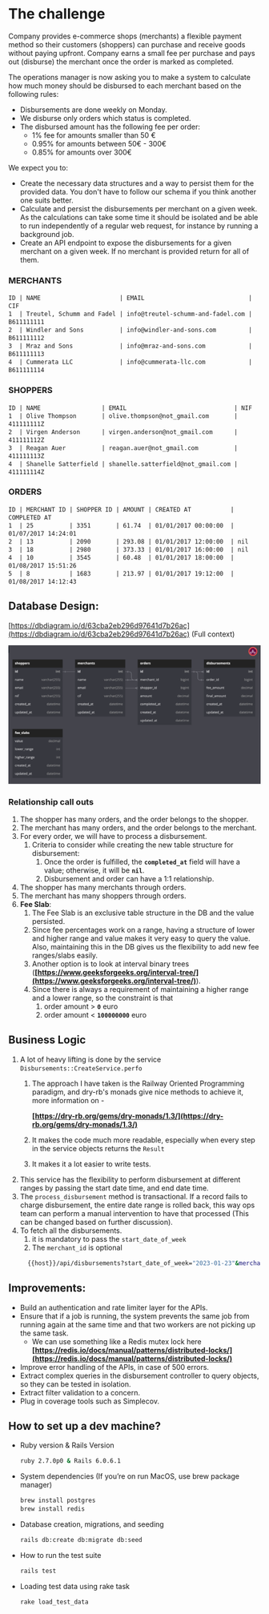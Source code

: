# The challenge

Company provides e-commerce shops (merchants) a flexible payment method so their customers (shoppers) can purchase and receive goods without paying upfront. Company earns a small fee per purchase and pays out (disburse) the merchant once the order is marked as completed.

The operations manager is now asking you to make a system to calculate how much money should be disbursed to each merchant based on the following rules:

- Disbursements are done weekly on Monday.
- We disburse only orders which status is completed.
- The disbursed amount has the following fee per order:
    - 1% fee for amounts smaller than 50 €
    - 0.95% for amounts between 50€ - 300€
    - 0.85% for amounts over 300€

We expect you to:

- Create the necessary data structures and a way to persist them for the provided data. You don't have to follow our schema if you think another one suits better.
- Calculate and persist the disbursements per merchant on a given week. As the calculations can take some time it should be isolated and be able to run independently of a regular web request, for instance by running a background job.
- Create an API endpoint to expose the disbursements for a given merchant on a given week. If no merchant is provided return for all of them.

### MERCHANTS

```
ID | NAME                      | EMAIL                             | CIF
1  | Treutel, Schumm and Fadel | info@treutel-schumm-and-fadel.com | B611111111
2  | Windler and Sons          | info@windler-and-sons.com         | B611111112
3  | Mraz and Sons             | info@mraz-and-sons.com            | B611111113
4  | Cummerata LLC             | info@cummerata-llc.com            | B611111114

```

### SHOPPERS

```
ID | NAME                 | EMAIL                              | NIF
1  | Olive Thompson       | olive.thompson@not_gmail.com       | 411111111Z
2  | Virgen Anderson      | virgen.anderson@not_gmail.com      | 411111112Z
3  | Reagan Auer          | reagan.auer@not_gmail.com          | 411111113Z
4  | Shanelle Satterfield | shanelle.satterfield@not_gmail.com | 411111114Z

```

### ORDERS

```
ID | MERCHANT ID | SHOPPER ID | AMOUNT | CREATED AT           | COMPLETED AT
1  | 25          | 3351       | 61.74  | 01/01/2017 00:00:00  | 01/07/2017 14:24:01
2  | 13          | 2090       | 293.08 | 01/01/2017 12:00:00  | nil
3  | 18          | 2980       | 373.33 | 01/01/2017 16:00:00  | nil
4  | 10          | 3545       | 60.48  | 01/01/2017 18:00:00  | 01/08/2017 15:51:26
5  | 8           | 1683       | 213.97 | 01/01/2017 19:12:00  | 01/08/2017 14:12:43

```

## Database Design:

[https://dbdiagram.io/d/63cba2eb296d97641d7b26ac](https://dbdiagram.io/d/63cba2eb296d97641d7b26ac) (Full context)

![img_1.png](img_1.png)

### Relationship call outs

1. The shopper has many orders, and the order belongs to the shopper.
2. The merchant has many orders, and the order belongs to the merchant.
3. For every order, we will have to process a disbursement.
    1. Criteria to consider while creating the new table structure for disbursement:
        1. Once the order is fulfilled, the **`completed_at`** field will have a value; otherwise, it will be **`nil`**.
        2. Disbursement and order can have a 1:1 relationship.
4. The shopper has many merchants through orders.
5. The merchant has many shoppers through orders.
6. **Fee Slab**:
    1. The Fee Slab is an exclusive table structure in the DB and the value persisted.
    2. Since fee percentages work on a range, having a structure of lower and higher range and value makes it very easy to query the value. Also, maintaining this in the DB gives us the flexibility to add new fee ranges/slabs easily.
    3. Another option is to look at interval binary trees (**[https://www.geeksforgeeks.org/interval-tree/](https://www.geeksforgeeks.org/interval-tree/)**).
    4. Since there is always a requirement of maintaining a higher range and a lower range, so the constraint is that
        1. order amount > **`0`** euro
        2. order amount < **`100000000`** euro


## Business Logic

1. A lot of heavy lifting is done by the service `Disbursements::CreateService.perfo`
    1. The approach I have taken is the Railway Oriented Programming paradigm, and dry-rb's monads give nice methods to achieve it, more information on -

       **[https://dry-rb.org/gems/dry-monads/1.3/](https://dry-rb.org/gems/dry-monads/1.3/)**

    2.  It makes the code much more readable, especially when every step in the service objects returns the `Result`
    3. It makes it a lot easier to write tests.
2. This service has the flexibility to perform disbursement at different ranges by passing the start date time, and end date time.
3. The `process_disbursement` method is transactional. If a record fails to charge disbursement, the entire date range is rolled back, this way ops team can perform a manual intervention to have that processed (This can be changed based on further discussion).
4. To fetch all the disbursements.
    1. it is mandatory to pass the `start_date_of_week`
    2. The `merchant_id` is optional
    ```bash
	  {{host}}/api/disbursements?start_date_of_week="2023-01-23"&merchant_id=5
    ```

## Improvements:

- Build an authentication and rate limiter layer for the APIs.
- Ensure that if a job is running, the system prevents the same job from running again at the same time and that two workers are not picking up the same task.
    - We can use something like a Redis mutex lock here **[https://redis.io/docs/manual/patterns/distributed-locks/](https://redis.io/docs/manual/patterns/distributed-locks/)**
- Improve error handling of the APIs, in case of 500 errors.
- Extract complex queries in the disbursement controller to query objects, so they can be tested in isolation.
- Extract filter validation to a concern.
- Plug in coverage tools such as Simplecov.


## How to set up a dev machine?

- Ruby version & Rails Version

    ```bash
    ruby 2.7.0p0 & Rails 6.0.6.1
    ```

- System dependencies (If you’re on run MacOS, use brew package manager)

    ```bash
    brew install postgres
    brew install redis
    ```

- Database creation, migrations, and seeding

    ```bash
    rails db:create db:migrate db:seed
    ```

- How to run the test suite

    ```bash
    rails test
    ```

- Loading test data using rake task

    ```bash
    rake load_test_data
    ```